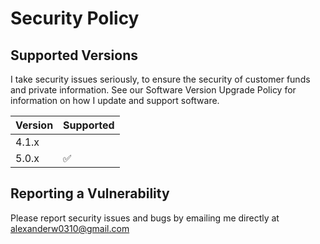 # Security Policy

## Supported Versions

I take security issues seriously, to ensure the security of customer funds and private information.
See our Software Version Upgrade Policy for information on how I update and support software.

| Version | Supported          |
| ------- | ------------------ |
| 4.1.x   |                    |
| 5.0.x   | :white_check_mark: |

## Reporting a Vulnerability

Please report security issues and bugs by emailing me directly at [alexanderw0310@gmail.com](mailto:alexanderw0310@gmail.com)
